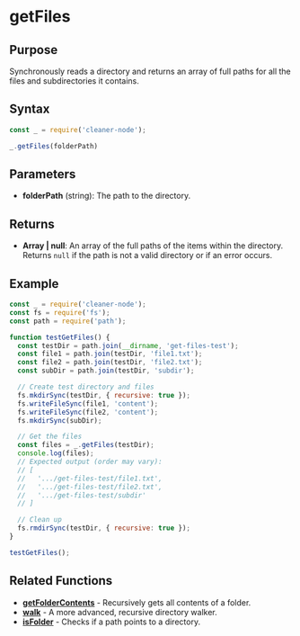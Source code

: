 # getFiles

## Purpose
Synchronously reads a directory and returns an array of full paths for all the files and subdirectories it contains.

## Syntax
```javascript
const _ = require('cleaner-node');

_.getFiles(folderPath)
```

## Parameters
- **folderPath** (string): The path to the directory.

## Returns
- **Array<string> | null**: An array of the full paths of the items within the directory. Returns `null` if the path is not a valid directory or if an error occurs.

## Example
```javascript
const _ = require('cleaner-node');
const fs = require('fs');
const path = require('path');

function testGetFiles() {
  const testDir = path.join(__dirname, 'get-files-test');
  const file1 = path.join(testDir, 'file1.txt');
  const file2 = path.join(testDir, 'file2.txt');
  const subDir = path.join(testDir, 'subdir');

  // Create test directory and files
  fs.mkdirSync(testDir, { recursive: true });
  fs.writeFileSync(file1, 'content');
  fs.writeFileSync(file2, 'content');
  fs.mkdirSync(subDir);

  // Get the files
  const files = _.getFiles(testDir);
  console.log(files);
  // Expected output (order may vary):
  // [
  //   '.../get-files-test/file1.txt',
  //   '.../get-files-test/file2.txt',
  //   '.../get-files-test/subdir'
  // ]

  // Clean up
  fs.rmdirSync(testDir, { recursive: true });
}

testGetFiles();
```

## Related Functions
- **[getFolderContents](./get-folder-contents.md)** - Recursively gets all contents of a folder.
- **[walk](./walk.md)** - A more advanced, recursive directory walker.
- **[isFolder](./is-folder.md)** - Checks if a path points to a directory. 